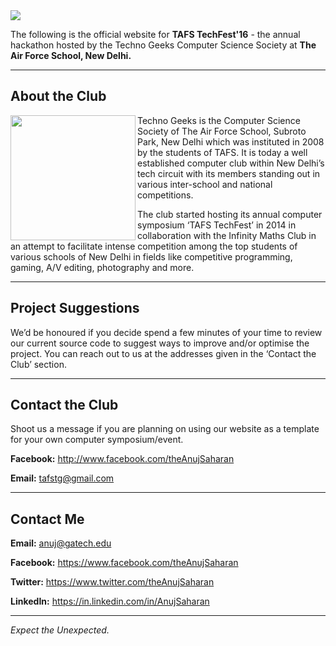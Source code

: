 <img src="https://github.com/AnujSaharan/The-TAFS-TechFest-Website/blob/master/Images/TechFest%20Banner.png">

The following is the official website for **TAFS TechFest'16** - the annual hackathon hosted by the Techno Geeks Computer Science Society at **The Air Force School, New Delhi.**

---

## About the Club

<img src="https://github.com/AnujSaharan/The-TAFS-TechFest-Website/blob/master/Images/Techno%20Geeks%20Logo.png" align="left" height="200" width="200">

Techno Geeks is the Computer Science Society of The Air Force School, Subroto Park, New Delhi which was instituted in 2008 by the students of TAFS. It is today a well established computer club within New Delhi’s tech circuit with its members standing out in various inter-school and national competitions. 

The club started hosting its annual computer symposium ‘TAFS TechFest’ in 2014 in collaboration with the Infinity Maths Club in an attempt to facilitate intense competition among the top students of various schools of New Delhi in fields like competitive programming, gaming, A/V editing, photography and more.

---

## Project Suggestions
 
We’d be honoured if you decide spend a few minutes of your time to review our current source code to suggest ways to improve and/or optimise the project. You can reach out to us at the addresses given in the ‘Contact the Club’ section. 

---

## Contact the Club

Shoot us a message if you are planning on using our website as a template for your own computer symposium/event.

**Facebook:** http://www.facebook.com/theAnujSaharan

**Email:** tafstg@gmail.com

---

## Contact Me

**Email:** anuj@gatech.edu

**Facebook:** https://www.facebook.com/theAnujSaharan

**Twitter:** https://www.twitter.com/theAnujSaharan

**LinkedIn:** https://in.linkedin.com/in/AnujSaharan

---

<i>Expect the Unexpected.</i>
